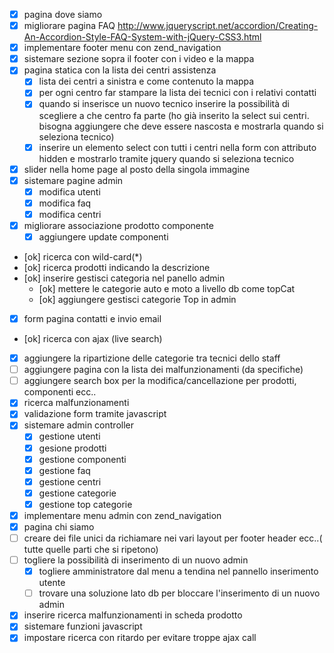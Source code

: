 - [X] pagina dove siamo
- [X] migliorare pagina FAQ
http://www.jqueryscript.net/accordion/Creating-An-Accordion-Style-FAQ-System-with-jQuery-CSS3.html
- [X] implementare footer menu con zend_navigation
- [X] sistemare sezione sopra il footer con i video e la mappa
- [X] pagina statica con la lista dei centri assistenza
  - [X] lista dei centri a sinistra e come contenuto la mappa
  - [X] per ogni centro far stampare la lista dei tecnici con i relativi contatti
  - [X] quando si inserisce un nuovo tecnico inserire la possibilità di scegliere a che centro fa parte
  (ho già inserito la select sui centri. bisogna aggiungere che deve essere nascosta e mostrarla quando si seleziona tecnico)
  - [X] inserire un elemento select con tutti i centri nella form con attributo hidden e mostrarlo tramite jquery quando si seleziona tecnico
- [X] slider nella home page al posto della singola immagine
- [X] sistemare pagine admin
  - [X] modifica utenti
  - [X] modifica faq
  - [X] modifica centri
- [X] migliorare associazione prodotto componente
   - [X] aggiungere update componenti
- [ok] ricerca con wild-card(*)
- [ok] ricerca prodotti indicando la descrizione
- [ok] inserire gestisci categoria nel panello admin
  - [ok] mettere le categorie auto e moto a livello db come topCat
  - [ok] aggiungere gestisci categorie Top in admin
- [X] form pagina contatti e invio email
- [ok] ricerca con ajax (live search)
- [X] aggiungere la ripartizione delle categorie tra tecnici dello staff
- [ ] aggiungere pagina con la lista dei malfunzionamenti (da specifiche)
- [ ] aggiungere search box per la modifica/cancellazione per prodotti, componenti ecc..
- [X] ricerca malfunzionamenti
- [X] validazione form tramite javascript
- [X] sistemare admin controller
  - [X] gestione utenti
  - [X] gesione prodotti
  - [X] gestione componenti
  - [X] gestione faq
  - [X] gestione centri
  - [X] gestione categorie
  - [X] gestione top categorie
- [X] implementare menu admin con zend_navigation
- [X] pagina chi siamo
- [ ] creare dei file unici da richiamare nei vari layout per footer header ecc..( tutte quelle parti che si ripetono)
- [ ] togliere la possibilità di inserimento di un nuovo admin
  - [X] togliere amministratore dal menu a tendina nel pannello inserimento utente
  - [ ] trovare una soluzione lato db per bloccare l'inserimento di un nuovo admin
- [X] inserire ricerca malfunzionamenti in scheda prodotto
- [X] sistemare funzioni javascript
- [X] impostare ricerca con ritardo per evitare troppe ajax call
